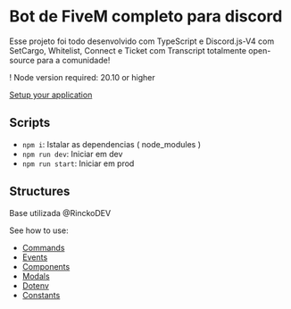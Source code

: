 # Bot de FiveM completo para discord

Esse projeto foi todo desenvolvido com TypeScript e Discord.js-V4 com SetCargo, Whitelist, Connect e Ticket com Transcript totalmente open-source para a comunidade!   

! Node version required: 20.10 or higher 

[Setup your application](docs/setup-your-discord-application.md)

## Scripts

- `npm i`: Istalar as dependencias ( node_modules )
- `npm run dev`: Iniciar em dev
- `npm run start`: Iniciar em prod


## Structures

Base utilizada @RinckoDEV

See how to use:
- [Commands](docs/how-to-use-commands.md)
- [Events](docs/how-to-use-events.md)
- [Components](docs/how-to-use-components.md)
- [Modals](docs/how-to-use-modals.md)
- [Dotenv](docs/how-to-use-dotenv.md)
- [Constants](docs/how-to-use-constants.md)
